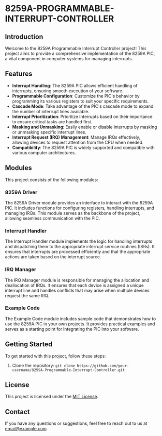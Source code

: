 
# 8259A-PROGRAMMABLE-INTERRUPT-CONTROLLER

## Introduction
Welcome to the 8259A Programmable Interrupt Controller project! This project aims to provide a comprehensive implementation of the 8259A PIC, a vital component in computer systems for managing interrupts. 

## Features
- **Interrupt Handling**: The 8259A PIC allows efficient handling of interrupts, ensuring smooth execution of your software.
- **Programmable Configuration**: Customize the PIC's behavior by programming its various registers to suit your specific requirements.
- **Cascade Mode**: Take advantage of the PIC's cascade mode to expand the number of interrupt lines available.
- **Interrupt Prioritization**: Prioritize interrupts based on their importance to ensure critical tasks are handled first.
- **Masking and Unmasking**: Easily enable or disable interrupts by masking or unmasking specific interrupt lines.
- **Interrupt Request (IRQ) Management**: Manage IRQs effectively, allowing devices to request attention from the CPU when needed.
- **Compatibility**: The 8259A PIC is widely supported and compatible with various computer architectures.

## Modules
This project consists of the following modules:

### 8259A Driver
The 8259A Driver module provides an interface to interact with the 8259A PIC. It includes functions for configuring registers, handling interrupts, and managing IRQs. This module serves as the backbone of the project, allowing seamless communication with the PIC.

### Interrupt Handler
The Interrupt Handler module implements the logic for handling interrupts and dispatching them to the appropriate interrupt service routines (ISRs). It ensures that interrupts are processed efficiently and that the appropriate actions are taken based on the interrupt source.

### IRQ Manager
The IRQ Manager module is responsible for managing the allocation and deallocation of IRQs. It ensures that each device is assigned a unique interrupt line and handles conflicts that may arise when multiple devices request the same IRQ.

### Example Code
The Example Code module includes sample code that demonstrates how to use the 8259A PIC in your own projects. It provides practical examples and serves as a starting point for integrating the PIC into your software.

## Getting Started
To get started with this project, follow these steps:
1. Clone the repository: `git clone https://github.com/your-username/8259A-Programmable-Interrupt-Controller.git`


## License
This project is licensed under the [MIT License](LICENSE).

## Contact
If you have any questions or suggestions, feel free to reach out to us at [email@example.com](mailto:email@example.com).
